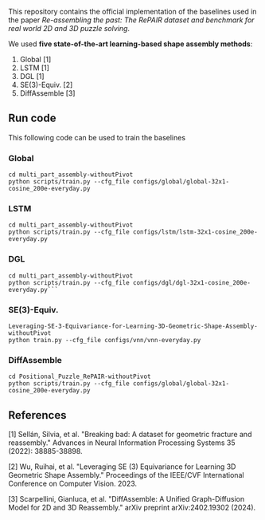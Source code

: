 This repository contains the official implementation of the baselines used in the paper *Re-assembling the past: The RePAIR dataset and
benchmark for real world 2D and 3D puzzle solving*.

We used **five state-of-the-art learning-based shape assembly methods**:
1. Global [1]
2. LSTM [1]
3. DGL [1]
4. SE(3)-Equiv. [2]
5. DiffAssemble [3]

## Run code
This following code can be used to train the baselines

### Global
```
cd multi_part_assembly-withoutPivot
python scripts/train.py --cfg_file configs/global/global-32x1-cosine_200e-everyday.py
```

### LSTM
```
cd multi_part_assembly-withoutPivot
python scripts/train.py --cfg_file configs/lstm/lstm-32x1-cosine_200e-everyday.py
```

### DGL
```
cd multi_part_assembly-withoutPivot
python scripts/train.py --cfg_file configs/dgl/dgl-32x1-cosine_200e-everyday.py```
```

### SE(3)-Equiv.
```
Leveraging-SE-3-Equivariance-for-Learning-3D-Geometric-Shape-Assembly-withoutPivot
python train.py --cfg_file configs/vnn/vnn-everyday.py
```

### DiffAssemble
```
cd Positional_Puzzle_RePAIR-withoutPivot
python scripts/train.py --cfg_file configs/global/global-32x1-cosine_200e-everyday.py
```


## References
<a id="1">[1]</a> 
Sellán, Silvia, et al. "Breaking bad: A dataset for geometric fracture and reassembly." Advances in Neural Information Processing Systems 35 (2022): 38885-38898.

<a id="2">[2]</a> 
Wu, Ruihai, et al. "Leveraging SE (3) Equivariance for Learning 3D Geometric Shape Assembly." Proceedings of the IEEE/CVF International Conference on Computer Vision. 2023.

<a id="3">[3]</a> 
Scarpellini, Gianluca, et al. "DiffAssemble: A Unified Graph-Diffusion Model for 2D and 3D Reassembly." arXiv preprint arXiv:2402.19302 (2024).
